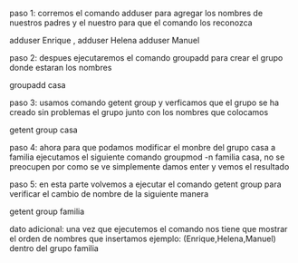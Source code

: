 paso 1: corremos el comando adduser para agregar los nombres de nuestros padres y el nuestro para que el comando los reconozca

adduser Enrique , adduser Helena adduser Manuel

paso 2: despues ejecutaremos el comando groupadd para crear el grupo donde estaran los nombres

groupadd casa 

paso 3: usamos comando getent group y verficamos que el grupo se ha creado sin problemas el grupo junto con los nombres que colocamos

getent group casa

paso 4: ahora para que podamos modificar el monbre del grupo casa a familia ejecutamos el siguiente comando groupmod -n familia casa, no se preocupen 
por como se ve simplemente damos enter y vemos el resultado


paso 5: en esta parte volvemos a ejecutar el comando getent group para verificar el cambio de nombre de la siguiente manera

getent group familia

dato adicional: una vez que ejecutemos el comando nos tiene que mostrar el orden de nombres que insertamos ejemplo: (Enrique,Helena,Manuel) dentro del grupo familia
